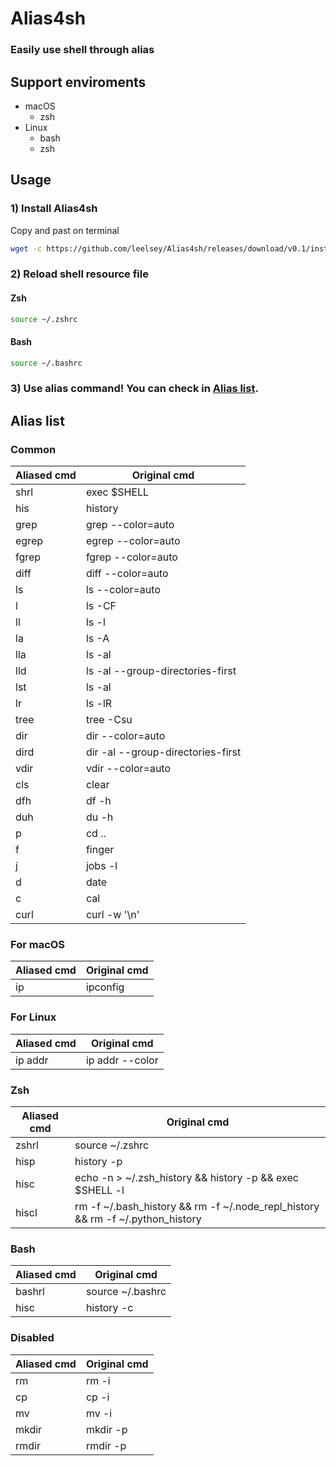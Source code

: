 # Alias4sh

### Easily use shell through alias

## Support enviroments
- macOS
    - zsh
- Linux
    - bash
    - zsh

## Usage
### 1) Install Alias4sh
Copy and past on terminal
```bash
wget -c https://github.com/leelsey/Alias4sh/releases/download/v0.1/install.sh -O alias4sh.sh && sh alias4sh.sh && rm -f alias4sh.sh
```
### 2) Reload shell resource file
#### Zsh
```bash
source ~/.zshrc
```
#### Bash
```bash
source ~/.bashrc
```
### 3) Use alias command! You can check in [Alias list](#alias-list).

## Alias list
### Common
|Aliased cmd|Original cmd|
|---|---|
|shrl|exec $SHELL|
|his|history|
|grep|grep --color=auto|
|egrep|egrep --color=auto|
|fgrep|fgrep --color=auto|
|diff|diff --color=auto|
|ls|ls --color=auto|
|l|ls -CF|
|ll|ls -l|
|la|ls -A|
|lla|ls -al|
|lld|ls -al --group-directories-first|
|lst|ls -al | grep -v '^[d|b|c|l|p|s|-]'|
|lr|ls -lR|
|tree|tree -Csu|
|dir|dir --color=auto|
|dird|dir -al --group-directories-first|
|vdir|vdir --color=auto|
|cls|clear|
|dfh|df -h|
|duh|du -h|
|p|cd ..|
|f|finger|
|j|jobs -l|
|d|date|
|c|cal|
|curl|curl -w '\n'|
### For macOS
|Aliased cmd|Original cmd|
|---|---|
|ip|ipconfig|
### For Linux
|Aliased cmd|Original cmd|
|---|---|
|ip addr|ip addr --color|
### Zsh
|Aliased cmd|Original cmd|
|---|---|
|zshrl|source ~/.zshrc|
|hisp|history -p|
|hisc|echo -n > ~/.zsh_history && history -p  && exec $SHELL -l|
|hiscl|rm -f ~/.bash_history && rm -f ~/.node_repl_history && rm -f ~/.python_history|
### Bash
|Aliased cmd|Original cmd|
|---|---|
|bashrl|source ~/.bashrc|
|hisc|history -c|
### Disabled
|Aliased cmd|Original cmd|
|---|---|
|rm|rm -i|
|cp|cp -i|
|mv|mv -i|
|mkdir|mkdir -p|
|rmdir|rmdir -p|